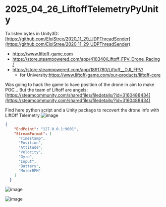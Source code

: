 # 2025_04_26_LiftoffTelemetryPyUnity


To listen bytes in Unity3D:  
[https://github.com/EloiStree/2020_11_29_UDPThreadSender](https://github.com/EloiStree/2020_11_29_UDPThreadSender)  
  
- https://www.liftoff-game.com
- https://store.steampowered.com/app/410340/Liftoff_FPV_Drone_Racing/
- https://store.steampowered.com/app/1891780/Liftoff__DJI_FPV/
  - for University:https://www.liftoff-game.com/our-products/liftoff-core

Was going to hack the game to have position of the drone in aim to make POC...
But the team of Liftoff are angels:
[https://steamcommunity.com/sharedfiles/filedetails/?id=3160488434](https://steamcommunity.com/sharedfiles/filedetails/?id=3160488434)

Find here python script and a Unity package to recovert the drone info with LiftOff Telemetry
![image](https://github.com/user-attachments/assets/f30fdd98-0699-4f90-ac37-0dddd1624958)

``` json
{
    "EndPoint": "127.0.0.1:9001",
    "StreamFormat": [
      "Timestamp",
      "Position",
      "Attitude",
      "Velocity",
      "Gyro",
      "Input",
      "Battery",
      "MotorRPM"
    ]
  }
```



![image](https://github.com/user-attachments/assets/4ae6b6b2-34cf-4173-bdef-c2ca5020ac9f)



![image](https://github.com/user-attachments/assets/a6caaaf8-464a-4357-9c18-be94b8c91206)



